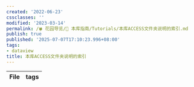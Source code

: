 ```yaml
---
created: '2022-06-23'
cssclasses: ''
modified: '2023-03-14'
permalink: /🍀 花园导览/🧰 本库指南/Tutorials/本库ACCESS文件夹说明的索引.md
publish: true
published: '2025-07-07T17:10:23.996+08:00'
tags:
- dataview
title: 本库ACCESS文件夹说明的索引
---
```

| File | tags |
| ---- | ---- |

